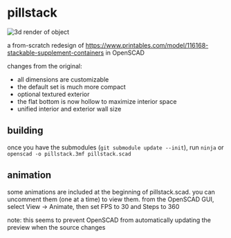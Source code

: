 # pillstack

![3d render of object](https://qguv.github.io/pillstack/img/pillstack.png)

a from-scratch redesign of https://www.printables.com/model/116168-stackable-supplement-containers in OpenSCAD

changes from the original:

- all dimensions are customizable
- the default set is much more compact
- optional textured exterior
- the flat bottom is now hollow to maximize interior space
- unified interior and exterior wall size

## building

once you have the submodules (`git submodule update --init`), run `ninja` or `openscad -o pillstack.3mf pillstack.scad`

## animation

some animations are included at the beginning of pillstack.scad. you can uncomment them (one at a time) to view them. from the OpenSCAD GUI, select View → Animate, then set FPS to 30 and Steps to 360

note: this seems to prevent OpenSCAD from automatically updating the preview when the source changes
